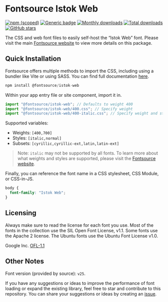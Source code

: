 # Fontsource Istok Web

[![npm (scoped)](https://img.shields.io/npm/v/@fontsource/istok-web?color=brightgreen)](https://www.npmjs.com/package/@fontsource/istok-web) [![Generic badge](https://img.shields.io/badge/fontsource-passing-brightgreen)](https://github.com/fontsource/fontsource) [![Monthly downloads](https://badgen.net/npm/dm/@fontsource/istok-web)](https://github.com/fontsource/fontsource) [![Total downloads](https://badgen.net/npm/dt/@fontsource/istok-web)](https://github.com/fontsource/fontsource) [![GitHub stars](https://img.shields.io/github/stars/fontsource/fontsource.svg?style=social&label=Star)](https://github.com/fontsource/fontsource/stargazers)

The CSS and web font files to easily self-host the “Istok Web” font. Please visit the main [Fontsource website](https://fontsource.org/fonts/istok-web) to view more details on this package.

## Quick Installation

Fontsource offers multiple methods to import the CSS, including using a bundler like Vite or using SASS. You can find full documentation [here](https://fontsource.org/docs/getting-started/introduction).

```javascript
npm install @fontsource/istok-web
```

Within your app entry file or site component, import it in.

```javascript
import "@fontsource/istok-web"; // Defaults to weight 400
import "@fontsource/istok-web/400.css"; // Specify weight
import "@fontsource/istok-web/400-italic.css"; // Specify weight and style
```

Supported variables:
- Weights: `[400,700]`
- Styles: `[italic,normal]`
- Subsets: `[cyrillic,cyrillic-ext,latin,latin-ext]`

> Note: `italic` may not be supported by all fonts. To learn more about what weights and styles are supported, please visit the [Fontsource website](https://fontsource.org/fonts/istok-web).

Finally, you can reference the font name in a CSS stylesheet, CSS Module, or CSS-in-JS.

```css
body {
  font-family: "Istok Web";
}
```

## Licensing
Always make sure to read the license for each font you use. Most of the fonts in the collection use the SIL Open Font License, v1.1. Some fonts use the Apache 2 license. The Ubuntu fonts use the Ubuntu Font License v1.0.

Google Inc.
[OFL-1.1](http://scripts.sil.org/OFL)

## Other Notes
Font version (provided by source): `v25`.

If you have any suggestions or ideas to improve the performance of font loading or expand the existing library, feel free to star and contribute to this repository. You can share your suggestions or ideas by creating an [issue](https://github.com/fontsource/fontsource/issues).
